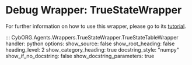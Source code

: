 # Debug Wrapper: TrueStateWrapper
For further information on how to use this wrapper, please go to its [tutorial](/pages/tutorials/02_Looking_Around/5_Debugging_Tools/).

::: CybORG.Agents.Wrappers.TrueStateWrapper.TrueStateTableWrapper
    handler: python
    options:
        show_source: false
        show_root_heading: false
        heading_level: 2
        show_category_heading: true
        docstring_style: "numpy"
        show_if_no_docstring: false
        show_docstring_parameters: true